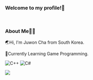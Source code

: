 ### Welcome to my profile!👋
<br/>

### About Me👨‍💻

🌏Hi, I'm Juwon Cha from South Korea.

🌱Currently Learning Game Programming.
<br/>

![C++](https://img.shields.io/badge/C++-%2300599C.svg?style=flat&logo=c%2B%2B&logoColor=white)
![C#](https://img.shields.io/badge/c%23-%23239120.svg?style=flat&logo=c-sharp&logoColor=white)

<a href=""> <img align="center" src="https://github-readme-stats-sigma-five.vercel.app/api/top-langs/?username=juwonC&layout=compact"/> </a>
